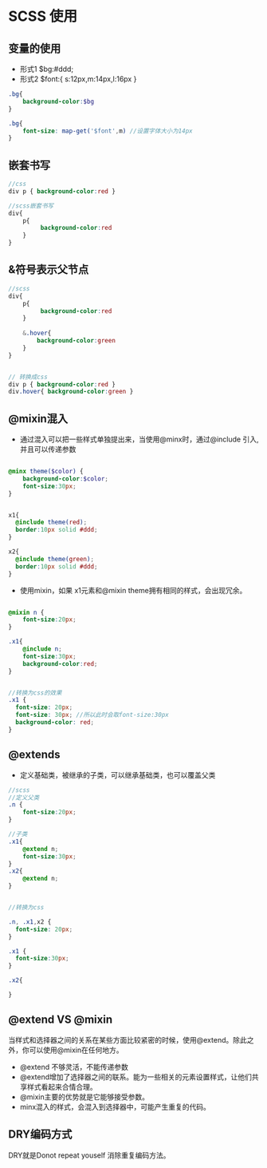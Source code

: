 # SCSS 使用 

## 变量的使用 

- 形式1 $bg:#ddd;
- 形式2 $font:{ s:12px,m:14px,l:16px }

```scss
.bg{
    background-color:$bg
}

.bg{
    font-size: map-get('$font',m) //设置字体大小为14px
}
```

## 嵌套书写
```scss
//css 
div p { background-color:red }

//scss嵌套书写
div{
    p{
         background-color:red
    }
}
```

## &符号表示父节点

```scss
//scss
div{
    p{
         background-color:red
    }
    
    &.hover{
        background-color:green
    }
}


// 转换成css
div p { background-color:red }
div.hover{ background-color:green }
```

## @mixin混入

- 通过混入可以把一些样式单独提出来，当使用@minx时，通过@include 引入,并且可以传递参数

```scss

@minx theme($color) {
    background-color:$color;
    font-size:30px;
}


x1{
  @include theme(red);
  border:10px solid #ddd;
}

x2{
  @include theme(green);
  border:10px solid #ddd;
}

```


- 使用mixin，如果 x1元素和@mixin theme拥有相同的样式，会出现冗余。  

```scss

@mixin n {
    font-size:20px;
}

.x1{
    @include n;
    font-size:30px;
    background-color:red;
}


//转换为css的效果
.x1 {
  font-size: 20px;
  font-size: 30px; //所以此时会取font-size:30px
  background-color: red;
}
```


## @extends

- 定义基础类，被继承的子类，可以继承基础类，也可以覆盖父类

```scss
//scss 
//定义父类
.n {
    font-size:20px;
}

//子类
.x1{
    @extend n;
    font-size:30px;
}
.x2{
    @extend n;
}


//转换为css

.n, .x1,x2 {
  font-size: 20px;
}

.x1 {
  font-size:30px;
}

.x2{

}
```  


## @extend VS @mixin

当样式和选择器之间的关系在某些方面比较紧密的时候，使用@extend。除此之外，你可以使用@mixin在任何地方。

- @extend 不够灵活，不能传递参数
- @extend增加了选择器之间的联系。能为一些相关的元素设置样式，让他们共享样式看起来合情合理。
- @mixin主要的优势就是它能够接受参数。
- minx混入的样式，会混入到选择器中，可能产生重复的代码。



## DRY编码方式

DRY就是Donot repeat youself 消除重复编码方法。

